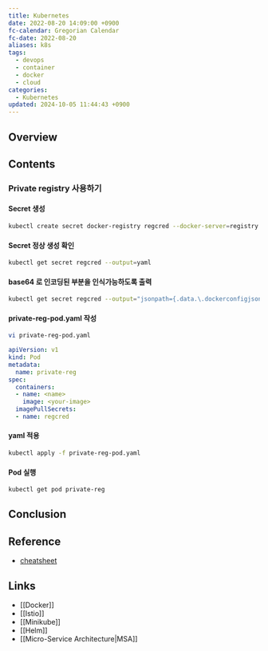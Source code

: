 ```yaml
---
title: Kubernetes
date: 2022-08-20 14:09:00 +0900
fc-calendar: Gregorian Calendar
fc-date: 2022-08-20
aliases: k8s
tags:
  - devops
  - container
  - docker
  - cloud
categories:
  - Kubernetes
updated: 2024-10-05 11:44:43 +0900
---
```


## Overview

## Contents

### Private registry 사용하기

#### Secret 생성

```bash 
kubectl create secret docker-registry regcred --docker-server=registry.gitlab.com --docker-username=<username> --docker-password=<password> --docker-email=<email>
``` 

#### Secret 정상 생성 확인

```bash
kubectl get secret regcred --output=yaml
```

#### base64 로 인코딩된 부분을 인식가능하도록 출력

```bash 
kubectl get secret regcred --output="jsonpath={.data.\.dockerconfigjson}" | base64 --decode
```

#### private-reg-pod.yaml 작성

```bash
vi private-reg-pod.yaml
```

```yaml
apiVersion: v1
kind: Pod
metadata:
  name: private-reg
spec:
  containers:
  - name: <name>
    image: <your-image>
  imagePullSecrets:
  - name: regcred 
```

#### yaml 적용

```bash 
kubectl apply -f private-reg-pod.yaml
```

#### Pod 실행

```bash
kubectl get pod private-reg
```

## Conclusion

## Reference

- [cheatsheet](https://kubernetes.io/ko/docs/reference/kubectl/cheatsheet/)

## Links

- [[Docker]]
- [[Istio]]
- [[Minikube]]
- [[Helm]]
- [[Micro-Service Architecture|MSA]]

